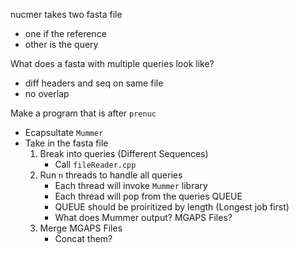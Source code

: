 
nucmer takes two fasta file
- one if the reference
- other is the query

What does a fasta with multiple queries look like?
- diff headers and seq on same file
- no overlap

Make a program that is after `prenuc`
- Ecapsultate `Mummer`
- Take in the fasta file
    1. Break into queries (Different Sequences)
        - Call `fileReader.cpp`
    2.  Run `n` threads to handle all queries
        - Each thread will invoke `Mummer` library 
        - Each thread will pop from the queries QUEUE
        - QUEUE should be proiritized by length (Longest job first)
        - What does Mummer output? MGAPS Files?
    3. Merge MGAPS Files
        - Concat them?